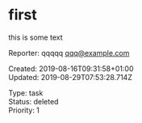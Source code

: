 # first

this is some text

Reporter: qqqqq <qqq@example.com>  

Created: 2019-08-16T09:31:58+01:00  
Updated: 2019-08-29T07:53:28.714Z

Type: task  
Status: deleted  
Priority: 1
